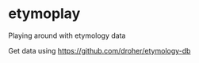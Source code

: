 # etymoplay

Playing around with etymology data

Get data using https://github.com/droher/etymology-db
